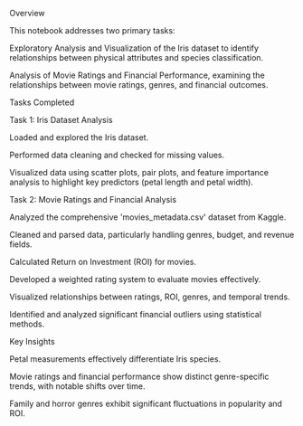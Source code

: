 Overview

This notebook addresses two primary tasks:

Exploratory Analysis and Visualization of the Iris dataset to identify relationships between physical attributes and species classification.

Analysis of Movie Ratings and Financial Performance, examining the relationships between movie ratings, genres, and financial outcomes.

Tasks Completed

Task 1: Iris Dataset Analysis

Loaded and explored the Iris dataset.

Performed data cleaning and checked for missing values.

Visualized data using scatter plots, pair plots, and feature importance analysis to highlight key predictors (petal length and petal width).

Task 2: Movie Ratings and Financial Analysis

Analyzed the comprehensive 'movies_metadata.csv' dataset from Kaggle.

Cleaned and parsed data, particularly handling genres, budget, and revenue fields.

Calculated Return on Investment (ROI) for movies.

Developed a weighted rating system to evaluate movies effectively.

Visualized relationships between ratings, ROI, genres, and temporal trends.

Identified and analyzed significant financial outliers using statistical methods.

Key Insights

Petal measurements effectively differentiate Iris species.

Movie ratings and financial performance show distinct genre-specific trends, with notable shifts over time.

Family and horror genres exhibit significant fluctuations in popularity and ROI.

